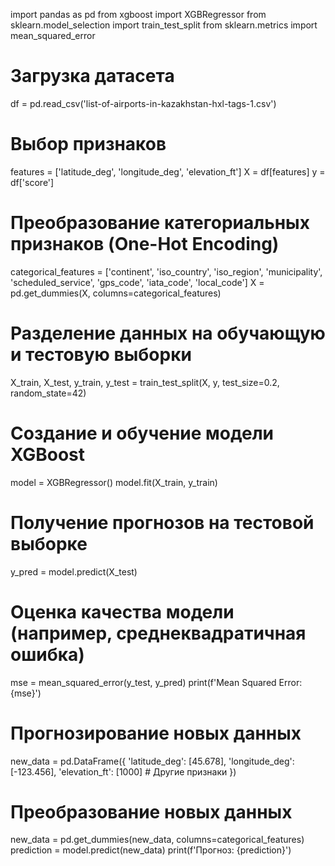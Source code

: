 import pandas as pd
from xgboost import XGBRegressor
from sklearn.model_selection import train_test_split
from sklearn.metrics import mean_squared_error

# Загрузка датасета
df = pd.read_csv('list-of-airports-in-kazakhstan-hxl-tags-1.csv')

# Выбор признаков
features = ['latitude_deg', 'longitude_deg', 'elevation_ft']
X = df[features]
y = df['score']

# Преобразование категориальных признаков (One-Hot Encoding)
categorical_features = ['continent', 'iso_country', 'iso_region', 'municipality', 'scheduled_service', 'gps_code', 'iata_code', 'local_code']
X = pd.get_dummies(X, columns=categorical_features)

# Разделение данных на обучающую и тестовую выборки
X_train, X_test, y_train, y_test = train_test_split(X, y, test_size=0.2, random_state=42)

# Создание и обучение модели XGBoost
model = XGBRegressor()
model.fit(X_train, y_train)

# Получение прогнозов на тестовой выборке
y_pred = model.predict(X_test)

# Оценка качества модели (например, среднеквадратичная ошибка)
mse = mean_squared_error(y_test, y_pred)
print(f'Mean Squared Error: {mse}')

# Прогнозирование новых данных
new_data = pd.DataFrame({
    'latitude_deg': [45.678],
    'longitude_deg': [-123.456],
    'elevation_ft': [1000]
    # Другие признаки
})


# Преобразование новых данных
new_data = pd.get_dummies(new_data, columns=categorical_features)
prediction = model.predict(new_data)
print(f'Прогноз: {prediction}')
